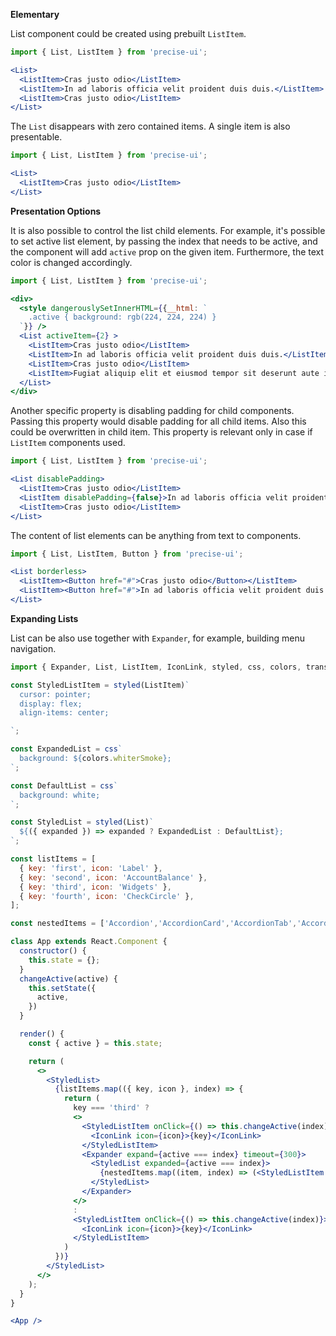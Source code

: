 **Elementary**

List component could be created using prebuilt `ListItem`.

```jsx
import { List, ListItem } from 'precise-ui';

<List>
  <ListItem>Cras justo odio</ListItem>
  <ListItem>In ad laboris officia velit proident duis duis.</ListItem>
  <ListItem>Cras justo odio</ListItem>
</List>
```

The `List` disappears with zero contained items. A single item is also presentable.

```jsx
import { List, ListItem } from 'precise-ui';

<List>
  <ListItem>Cras justo odio</ListItem>
</List>
```

**Presentation Options**

It is also possible to control the list child elements. For example, it's possible to set active list element, by passing the index that needs to be active, and the component will add `active` prop on the given item. Furthermore, the text color is changed accordingly.

```jsx
import { List, ListItem } from 'precise-ui';

<div>
  <style dangerouslySetInnerHTML={{__html: `
    .active { background: rgb(224, 224, 224) }
  `}} />
  <List activeItem={2} >
    <ListItem>Cras justo odio</ListItem>
    <ListItem>In ad laboris officia velit proident duis duis.</ListItem>
    <ListItem>Cras justo odio</ListItem>
    <ListItem>Fugiat aliquip elit et eiusmod tempor sit deserunt aute id aliquip ad nisi.</ListItem>
  </List>
</div>
```

Another specific property is disabling padding for child components. Passing this property would disable padding for all child items. Also this could be overwritten in child item. This property is relevant only in case if `ListItem` components used.

```jsx
import { List, ListItem } from 'precise-ui';

<List disablePadding>
  <ListItem>Cras justo odio</ListItem>
  <ListItem disablePadding={false}>In ad laboris officia velit proident duis duis.</ListItem>
  <ListItem>Cras justo odio</ListItem>
</List>
```

The content of list elements can be anything from text to components.

```jsx
import { List, ListItem, Button } from 'precise-ui';

<List borderless>
  <ListItem><Button href="#">Cras justo odio</Button></ListItem>
  <ListItem><Button href="#">In ad laboris officia velit proident duis duis.</Button></ListItem>
</List>
```

**Expanding Lists**

List can be also use together with `Expander`, for example, building menu navigation.

```jsx
import { Expander, List, ListItem, IconLink, styled, css, colors, transparentize } from 'precise-ui';

const StyledListItem = styled(ListItem)`
  cursor: pointer;
  display: flex;
  align-items: center;

`;

const ExpandedList = css`
  background: ${colors.whiterSmoke};
`;

const DefaultList = css`
  background: white;
`;

const StyledList = styled(List)`
  ${({ expanded }) => expanded ? ExpandedList : DefaultList};
`;

const listItems = [
  { key: 'first', icon: 'Label' },
  { key: 'second', icon: 'AccountBalance' },
  { key: 'third', icon: 'Widgets' },
  { key: 'fourth', icon: 'CheckCircle' },
];

const nestedItems = ['Accordion','AccordionCard','AccordionTab','AccordionTable','AccordionTableRow','ActionLink','Anchor','Autocomplete','Avatar','Badge','BodyText','Breadcrumbs','Button','Card','Checkbox'];

class App extends React.Component {
  constructor() {
    this.state = {};
  }
  changeActive(active) {
    this.setState({
      active,
    })
  }

  render() {
    const { active } = this.state;

    return (
      <>
        <StyledList>
          {listItems.map(({ key, icon }, index) => {
            return (
              key === 'third' ?
              <>
                <StyledListItem onClick={() => this.changeActive(index)}>
                  <IconLink icon={icon}>{key}</IconLink>
                </StyledListItem>
                <Expander expand={active === index} timeout={300}>
                  <StyledList expanded={active === index}>
                    {nestedItems.map((item, index) => (<StyledListItem active={index === 0}>{item}</StyledListItem>))}
                  </StyledList>
                </Expander>
              </>
              :
              <StyledListItem onClick={() => this.changeActive(index)}>
                <IconLink icon={icon}>{key}</IconLink>
              </StyledListItem>
            )
          })}
        </StyledList>
      </>
    );
  }
}

<App />
```
